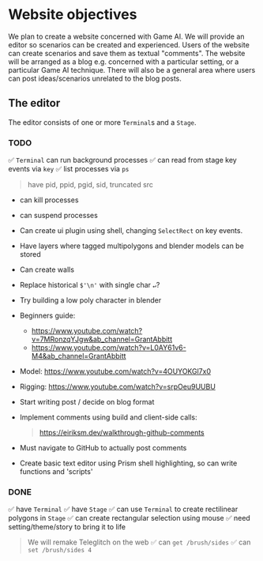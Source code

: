 # Website objectives

We plan to create a website concerned with Game AI. We will provide an editor so scenarios can be created and experienced. Users of the website can create scenarios and save them as textual "comments". The website will be arranged as a blog e.g. concerned with a particular setting, or a particular Game AI technique. There will also be a general area where users can post ideas/scenarios unrelated to the blog posts.

## The editor

The editor consists of one or more `Terminal`s and a `Stage`.

### TODO

✅ `Terminal` can run background processes
✅ can read from stage key events via `key`
✅ list processes via `ps`
  > have pid, ppid, pgid, sid, truncated src
- can kill processes
- can suspend processes

- Can create ui plugin using shell, changing `SelectRect` on key events.

- Have layers where tagged multipolygons and blender models can be stored
- Can create walls

- Replace historical `$'\n'` with single char `↵`?

- Try building a low poly character in blender
- Beginners guide:
  - https://www.youtube.com/watch?v=7MRonzqYJgw&ab_channel=GrantAbbitt
  - https://www.youtube.com/watch?v=L0AY61v6-M4&ab_channel=GrantAbbitt
- Model: https://www.youtube.com/watch?v=4OUYOKGl7x0
- Rigging: https://www.youtube.com/watch?v=srpOeu9UUBU

- Start writing post / decide on blog format

- Implement comments using build and client-side calls:
  > https://eiriksm.dev/walkthrough-github-comments
- Must navigate to GitHub to actually post comments

- Create basic text editor using Prism shell highlighting,
  so can write functions and 'scripts'

### DONE

✅ have `Terminal`
✅ have `Stage`
✅ can use `Terminal` to create rectilinear polygons in `Stage`
✅ can create rectangular selection using mouse
✅ need setting/theme/story to bring it to life
   > We will remake Teleglitch on the web
✅ can `get /brush/sides`
✅ can `set /brush/sides 4`
